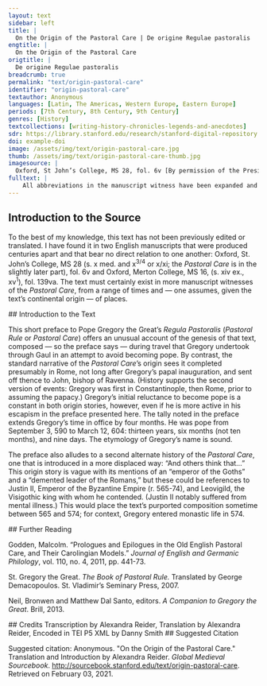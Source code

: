 ```yaml
---
layout: text
sidebar: left
title: |
  On the Origin of the Pastoral Care | De origine Regulae pastoralis
engtitle: |
  On the Origin of the Pastoral Care
origtitle: |
  De origine Regulae pastoralis
breadcrumb: true
permalink: "text/origin-pastoral-care"
identifier: "origin-pastoral-care"
textauthor: Anonymous
languages: [Latin, The Americas, Western Europe, Eastern Europe]
periods: [7th Century, 8th Century, 9th Century]
genres: [History]
textcollections: [writing-history-chronicles-legends-and-anecdotes]
sdr: https://library.stanford.edu/research/stanford-digital-repository 
doi: example-doi 
image: /assets/img/text/origin-pastoral-care.jpg
thumb: /assets/img/text/origin-pastoral-care-thumb.jpg
imagesource: |
  Oxford, St John’s College, MS 28, fol. 6v [By permission of the President and Fellows of St John's College Oxford]
fulltext: |
    All abbreviations in the manuscript witness have been expanded and the title "On the Origin of the Pastoral Care" has been added by the translator. Gregorius urbis romę æpiscopus hunc librum pastoralis curę scripsit pro excusatione episcoporum eo quod pelagius illius nutritor et romanę æcclesię princeps eum rogabat. Gregory, bishop of the city of Rome, wrote this book of pastoral care for the benefit of bishops because Pelagius, his mentor and head of the Roman church, ut post se episcopi locum tenuisset. asked that he take the place of bishop after him. et in gallia lugdunensi conscripsit huius libri incepta. And in Lyonnais Gaul he composed the beginnings of this book et in gallia belgica consummata est id est in ciuitate que dicitur brigalis and in Belgian Gaul it was completed, that is, in the city that is called Bruges, quia gregorius principatum uitare uolens in occidentales plagas gallorum fugerat. because Gregory, wanting to avoid leadership, had fled to the western regions of Gaul. et alii putant quia imperatoris de gothis vel insani regis romanorum tempore hic liber conscriptus est in quo narrat gregorius opus esse difficile principatum æcclesię; And others think that this book, in which Gregory recounts that leadership of the Church is difficult work, was begun at the time of the emperor of the Goths or of the demented leader of the Romans. Sanctus gregorius. annis. xiii. et. mensibus. x. et diebus. ix. rexit æcclesiam; St. Gregory ruled the Church for thirteen years and ten months and nine days. Gregorius grece uigil latine. “Gregorius” in Greek means vigil [“alert”] in Latin, et a uerbo gregorio. iii. coniugationes. quia inuenitur gregorite id est uigilate. and from the word “Gregorius” come three etymological connections because “gregorite” – that is, vigilate [“you (pl.) watch”] – is found. 
---
```

## Introduction to the Source 
<p>To the best of my knowledge, this text has not been previously edited or translated. I have found it in two English manuscripts that were produced centuries apart and that bear no direct relation to one another: Oxford, St. John’s College, MS 28 (s. x med. and x<sup>3/4</sup> or x/xi; the <em>Pastoral Care</em> is in the slightly later part), fol. 6v and Oxford, Merton College, MS 16, (s. xiv ex., xv<sup>1</sup>), fol. 139va. The text must certainly exist in more manuscript witnesses of the <em>Pastoral Care</em>, from a range of times and — one assumes, given the text’s continental origin — of places.</p>
## Introduction to the Text 
<p>This short preface to Pope Gregory the Great’s <em>Regula Pastoralis</em> (<em>Pastoral Rule</em> or <em>Pastoral Care</em>) offers an unusual account of the genesis of that text, composed — so the preface says — during travel that Gregory undertook through Gaul in an attempt to avoid becoming pope. By contrast, the standard narrative of the <em>Pastoral Care</em>’s origin sees it completed presumably in Rome, not long after Gregory’s papal inauguration, and sent off thence to John, bishop of Ravenna. (History supports the second version of events: Gregory was first in Constantinople, then Rome, prior to assuming the papacy.) Gregory’s initial reluctance to become pope is a constant in both origin stories, however, even if he is more active in his escapism in the preface presented here. The tally noted in the preface extends Gregory’s time in office by four months. He was pope from September 3, 590 to March 12, 604: thirteen years, six months (not ten months), and nine days. The etymology of Gregory’s name is sound.</p> <p>The preface also alludes to a second alternate history of the <em>Pastoral Care</em>, one that is introduced in a more displaced way: “And others think that…” This origin story is vague with its mentions of an “emperor of the Goths” and a “demented leader of the Romans,” but these could be references to Justin II, Emperor of the Byzantine Empire (r. 565-74), and Leovigild, the Visigothic king with whom he contended. (Justin II notably suffered from mental illness.) This would place the text’s purported composition sometime between 565 and 574; for context, Gregory entered monastic life in 574.</p>
## Further Reading 
<p>Godden, Malcolm. “Prologues and Epilogues in the Old English Pastoral Care, and Their Carolingian Models.” <em>Journal of English and Germanic Philology</em>, vol. 110, no. 4, 2011, pp. 441-73.</p> <p>St. Gregory the Great. <em>The Book of Pastoral Rule.</em> Translated by George Demacopoulos. St. Vladimir’s Seminary Press, 2007.</p> <p>Neil, Bronwen and Matthew Dal Santo, editors. <em>A Companion to Gregory the Great</em>. Brill, 2013.</p>
## Credits
Transcription by Alexandra Reider, 
Translation by Alexandra Reider, 
Encoded in TEI P5 XML by Danny Smith
## Suggested Citation
<p>Suggested citation: Anonymous.  "On the Origin of the Pastoral Care." Translation and Introduction by Alexandra Reider. <em>Global Medieval Sourcebook</em>. <a href="http://sourcebook.stanford.edu/text/origin-pastoral-care">http://sourcebook.stanford.edu/text/origin-pastoral-care</a>. Retrieved on February 03, 2021.</p>